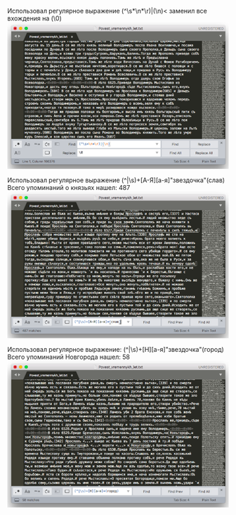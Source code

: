 Использовал регулярное выражение (^\s*\n*\r)|(\n)< заменил все вхождения на (\0)
![](https://github.com/makarovsv/hw9/blob/master/%D0%A1%D0%BD%D0%B8%D0%BC%D0%BE%D0%BA%20%D1%8D%D0%BA%D1%80%D0%B0%D0%BD%D0%B0%202018-06-01%20%D0%B2%2017.30.27.png)

Использовал регулярное выражение (^|\s)+[А-Я][а-я]"звездочка"(слав) Всего упоминаний о князьях нашел: 487
![](https://github.com/makarovsv/hw9/blob/master/%D0%A1%D0%BD%D0%B8%D0%BC%D0%BE%D0%BA%20%D1%8D%D0%BA%D1%80%D0%B0%D0%BD%D0%B0%202018-06-01%20%D0%B2%2017.31.27.png)

Использовал регулярное выражение: (^|\s)+[Н][а-я]"звездочка"(город) Всего упоминаний Новгорода нашел: 58
![](https://github.com/makarovsv/hw9/blob/master/%D0%A1%D0%BD%D0%B8%D0%BC%D0%BE%D0%BA%20%D1%8D%D0%BA%D1%80%D0%B0%D0%BD%D0%B0%202018-06-01%20%D0%B2%2017.32.32.png)
